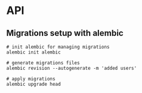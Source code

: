 # API


## Migrations setup with alembic

```
# init alembic for managing migrations
alembic init alembic

# generate migrations files
alembic revision --autogenerate -m 'added users'

# apply migrations
alembic upgrade head

```
